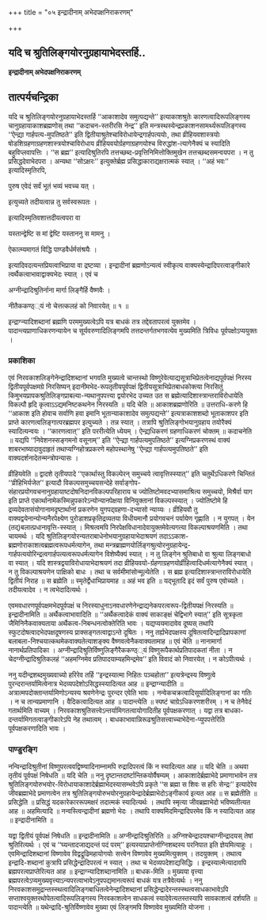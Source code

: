 +++
title = "०५ इन्द्रादीनाम् अभेदपक्षनिराकरणम्"

+++


## यदि च श्रुतिलिङ्गयोरनुग्रहायाभेदस्तर्हि..

**इन्द्रादीनाम् अभेदपक्षनिराकरणम्**

## **तात्पर्यचन्द्रिका**

यदि च श्रुतिलिङ्गयोरनुग्रहायाभेदस्तर्हि ‘‘आकाशादेव समुत्पद्यन्ते’’ इत्याकाशश्रुतेः कारणत्वादिरूपलिङ्गस्य चानुग्रहायाकाशब्रह्मणोस् तथा ‘‘कदाचन-स्तरीरसि नेन्द्र’’ इति मन्त्रस्थस्येन्द्रप्रकाशनसामर्थ्यरूपलिङ्गस्य ‘‘ऐन्द्य्रा गार्हपत्य-मुपतिष्ठते’’ इति द्वितीयाश्रुतेश्चाविरोधायेन्द्रगार्हपत्ययोः, तथा व्रीहियवशास्त्रयोः षोडशिग्रहणाग्रहणशास्त्रयोश्चाविरोधाय व्रीहियवयोर्ग्रहणाग्रहणयोश्च विरुद्धांश-त्यागेनैक्यं च स्यादिति बहुविप्लवापत्तिः । ‘‘स ब्रह्म’’ इत्यादिश्रुतिरपि तत्तच्छब्द-प्रवृत्तिनिमित्तोक्तिमुखेन तत्तच्छब्दसमन्वयपरा । न तु प्रसिद्धदेवाभेदपरा । अन्यथा ‘‘सोऽक्षरः’’ इत्युक्तेर्ब्रह्म प्रसिद्धाकाराद्यक्षरात्मकं स्यात् । ‘‘अहं भवः’’ इत्यादिस्मृतिरपि,

पुरुष एवेदं सर्वं भूतं भव्यं भवच्च यत् ।

इत्युच्यते तदीयत्वान्न तु सर्वस्वरूपतः ।

इत्यादिस्मृतिवशात्तदीयत्वपरा वा

यस्तान्द्वेष्टि स मां द्वेष्टि यस्ताननु स मामनु ।

ऐकात्म्यमागतं विद्धि पाण्डवैर्धर्मसंश्रयैः ।

इत्यादिवदत्यन्तप्रियत्वाभिप्राया वा द्रष्टव्या । इन्द्रादीनां ब्रह्मणोऽन्यत्वं स्वीकृत्य वाक्यस्येन्द्रादिपरत्वाङ्गीकारे त्वर्थैकत्वाभावाद्वाक्यभेदः स्यात् । एवं च

अग्नीन्द्रादिश्रुतिर्नाना मार्गा लिङ्गैर्हि वैष्णवैः ।

नीतैककण्ठ््यं नो चेत्तत्कलहं को निवारयेत् ॥ १ ॥

इन्द्राग्न्यादिशब्दानां ब्रह्मणि परममुख्यत्वेऽपि यत्र बाधकं तत्र तद्देवतापरत्वं युक्तमेव । पादान्त्यप्राणाधिकरणन्यायेन च सूर्यवरुणादिलिङ्गमपि तत्तदन्तर्गतभगवत्येव मुख्यमिति त्रिविधः पूर्वपक्षोऽप्ययुक्तः ।

### **प्रकाशिका**

एवं निरवकाशलिङ्गेनेन्द्रादिशब्दानां भगवति मुख्यत्वे चान्तस्थो विष्णुरेवेत्याद्यसूत्राभिप्रेतत्वेनाद्यपूर्वपक्षं निरस्य द्वितीयपूर्वपक्षमग्रे निरसिष्यन् इदानीमभेद-रूपतृतीयपूर्वपक्षं द्वितीयसूत्राभिप्रेतबाधकोक्त्या निरसितुं किमुभयप्रापकश्रुतिलिङ्गप्राबल्या-न्यथानुपपत्त्या द्वयोरभेद उच्यत उत स ब्रह्मेत्यादिशास्त्रान्तराविरोधायेति विकल्पौ हृदि कृत्वाऽऽद्यमनिष्टकथनेन निरस्यति ॥ यदि चेति ॥ आकाशब्रह्मणोरिति ॥ उत्तराधि-करणे हि ‘‘आकाश इति होवाच सर्वाणि हवा इमानि भूतान्याकाशादेव समुत्पद्यन्ते’’ इत्यत्राकाशशब्दो भूताकाशपर इति प्राप्ते कारणत्वलिङ्गात्परब्रह्मपर इत्युच्यते । तन्न स्यात् । तत्रापि श्रुतिलिङ्गोभयानुग्रहाय तयोरैक्यं स्यादित्यन्वयः । ‘‘कारणत्वात्’’ इति पररीत्येति ध्येयम् । ऐन्द्य्रधिकरणं ग्रहणाधिकरणं चोक्तम् ॥ कदाचनेति ॥ यद्यपि ‘‘निवेशनस्सङ्गमनो वसूनाम्’’ इति ‘‘ऐन्द्य्रा गार्हपत्यमुपतिष्ठते’’ इत्यग्निप्रकरणस्थं वाक्यं शाबरभाष्यादावुदाहृतं तथाप्यग्निहोत्रप्रकरणे महोपस्थानेषु ‘‘ऐन्द्य्रा गार्हपत्यमुपतिष्ठते’’ इति वाक्यदर्शनादेतन्मन्त्रोपन्यासः ।

व्रीहियवेति ॥ द्वादशे तृतीयपादे ‘‘एकार्थास्तु विकल्पेरन् समुच्चये त्वावृत्तिस्स्यात्’’ इति चतुर्थेऽधिकरणे चिन्तितं ‘‘व्रीहिभिर्यजेत’’ इत्यादौ विकल्पसमुच्चयसन्देहे सर्वाङ्गोप-संहारप्रयोगवचनानुग्रहायाष्टदोषनिदानविकल्पपरिहाराय च ज्योतिष्टोमवदभ्यासमाश्रित्य समुच्चयो, मिश्रैर्वा याग इति प्राप्ते एकार्थानामेकस्मिन्नुपकारेऽन्योन्यानपेक्षया विनियुक्तानां विकल्पस्स्यात् । ज्योतिष्टोमे हि द्रव्यदेवतासंयोगानामदृष्टार्थानां प्रकरणेन युगपद्ग्रहणा-दभ्यासो न्याय्यः । व्रीहियवौ तु वाक्यद्वयेनान्योन्यनैरपेक्ष्येण पुरोडाशप्रकृतिद्रव्यतया विधीयमानौ प्रयोगवचनं पर्यायेण गृह्णाति । न युगपत् । येन (तद्)बलात्प्रधानावृत्ति-स्स्यात् । मिश्रत्वमपि निरपेक्षविधानादेवायुक्तमेवेत्यगत्या विकल्पाश्रयणमिति । तथा चायमर्थः । यदि श्रुतिलिङ्गयोरन्यतराबाधेनोभयानुग्रहायाभेदाश्रयणं तदाऽऽकाश-ब्रह्मणोराकाशत्वब्रह्मत्वरूपधर्मत्यागेन, तथा मन्त्रब्राह्मणयोर्लिङ्गश्रुत्योरनुग्रहायेन्द्र-गार्हपत्ययोरिन्द्रत्वगार्हपत्यत्वरूपधर्मत्यागेन विशेष्यैक्यं स्यात् । न तु लिङ्गेन श्रुतिबाधो वा श्रुत्या लिङ्गबाधो वा स्यात् । यदि शास्त्रद्वयाविरोधायाभेदाश्रयणं तदा व्रीहियवयो-र्ग्रहणाग्रहणयोर्व्रीहित्वादिधर्मत्यागेनैक्यं स्यात् । न तु विकल्पाश्रयणेन पाक्षिको बाधः । तथा च सर्वमीमांसोन्मूल्येतेति । स ब्रह्म इत्यादिशास्त्रान्तराविरोधायेति द्वितीयं निराह ॥ स ब्रह्मेति ॥ स्मृतेर्द्वेधाभिप्रायमाह ॥ अहं भव इति ॥ यद्भूतादि इदं सर्वं पुरुष एवोच्यते । तदीयत्वादेव । न त्वभेदादित्यर्थः ।

एवमवधारणपूर्वपक्षमभेदपूर्वपक्षं च निरस्याधुनाऽनवधारणेनेन्द्राद्यनेकपरत्वरूप-द्वितीयपक्षं निरस्यति ॥ इन्द्रादीनामिति ॥ अर्थैकत्वाभावादिति ॥ ‘‘अर्थैकत्वादेकं वाक्यं साकाङ्क्षं चेद्विभागे स्यात्’’ इति सूत्रकृता जैमिनिनैकवाक्यताया अर्थैकत्व-निबन्धनत्वोक्तेरिति भावः । यद्यप्ययमादावेव दूष्यस् तथापि स्फुटदोषत्वादभेदपक्षदूषणस्य प्राक्सङ्गतत्वाद्वाऽन्ते दूषितः । ननु तर्ह्यभेदपक्षस्य दूषितत्वादिन्द्रादिप्रापकाणां बलाबला-निश्चयात्कथमेकवाक्यतेत्याशङ्क्य वैष्णवत्वेनैकवाक्यतामाह ॥ एवं चेति ॥ नानामार्गा नानार्थप्रतिपादिका । अग्नीन्द्रादिश्रुतिर्विष्णुलिङ्गैरैककण्ठ््यं विष्णुरूपैकार्थप्रतिपादकतां नीता । न चेदग्नीन्द्रादिश्रुतिकलहं ‘‘अहमग्निमेव प्रतिपादयाम्यहमिन्द्रमेव’’ इति विवादं को निवारयेत् । न कोऽपीत्यर्थः ।

ननु यदीन्द्रशब्दमुख्यवाच्यो हरिरेव तर्हि ‘‘इन्द्रस्यात्मा निहितः पञ्चहोता’’ इत्यत्रेन्द्रस्य विष्णुत्वे पुरन्दरान्तर्यामित्वेनात्र भेदव्यपदेशोऽसिद्धस्स्यादित्यत आह ॥ इन्द्राग्न्यादीति ॥ अत्रात्मपदोक्तान्तर्यामिणोऽन्यस्य श्रवणेनेन्द्रः पुरन्दर एवेति भावः । नन्वेकचक्रत्वादिसूर्यादिलिङ्गानां का गतिः । न च तान्यप्रमाणानि । वैदिकत्वादित्यत आह ॥ पादान्त्येति ॥ स्पष्टं चाग्रेऽधिकरणशरीरम् । न च तेनैवेदं गतार्थमिति वाच्यम् । निरवकाशश्रुतिसत्त्वेऽन्तर्यामिगतत्वायोगादितीह पूर्वपक्षकरणात् । यद्वा तत्र बाधका-दन्तर्यामिगतत्वाङ्गीकारेऽपि नेह तथात्वम् । बाधकाभावान्निरूढश्रुतिसत्त्वाच्चाभेदेना-प्युपपत्तेरिति पूर्वपक्षकरणादिति भावः ।

### **पाण्डुरङ्गि**

नन्विन्द्रादिश्रुतीनां विष्णुपरत्ववद्विष्ण्वादिनाम्नामपि रुद्रादिपरत्वं किं न स्यादित्यत आह ॥ यदि चेति ॥ अथवा तृतीयं पूर्वपक्षं निषेधति ॥ यदि चेति ॥ ननु दृष्टान्तदार्ष्टान्तिकयोर्वैषम्यम् । आकाशादेर्ब्रह्माभेदे प्रमाणाभावेन तत्र श्रुतिलिङ्गयोरुभयोर-विरोधायाकाशादेर्ब्रह्माभेदस्यासम्भवेऽपि प्रकृते ‘‘स ब्रह्मा स शिवः स हरिः सेन्द्रः’’ इत्यादेरेव जीवब्रह्माभेदे प्रमाणत्वेन तत्र श्रुतिलिङ्गयोरुभयोरनुग्रहायेन्द्रादेर्ब्रह्माभेदोऽङ्गीकार्य इत्यत आह ॥ स ब्रह्मेतीति ॥ प्रसिद्धेति ॥ प्रसिद्धं यदकारेकाररूपमक्षरं तदात्मकं स्यादित्यर्थः । तथापि स्मृत्या जीवब्रह्माभेदो भविष्यतीत्यत आह ॥ अहमित्यादि ॥ नन्वस्त्विन्द्रादीनां ब्रह्मणो भेदः । तथापि वाक्यमिदमिन्द्रादिपरमेव किं न स्यादित्यत आह ॥ इन्द्रादीनामिति ॥

यद्वा द्वितीयं पूर्वपक्षं निषेधति ॥ इन्द्रादीनामिति ॥ अग्नीन्द्रादिश्रुतिरिति ॥ अग्निश्चेन्द्रादयश्चाग्नीन्द्रादयस् तेषां श्रुतिरित्यर्थः । एवं च ‘‘घ्यन्तादजाद्यदन्तं पदं परम्’’ इत्यस्याप्राप्तेर्नाग्निशब्दस्य परनिपात इति ज्ञेयमित्याहुः । एवमिन्द्रादिशब्दानां विष्णावेव विद्वद्रूढिमहायोगयोः सत्त्वेन विष्णावेव मुख्यमित्युक्तम् । तदयुक्तम् । तथात्व इन्द्रादि-शब्दानां कुत्रापि प्रसिद्धेन्द्रादिपरत्वं न स्यात् । तथा च भेदव्यपदेशाद्यसिद्धिः । इन्द्रस्यात्मेत्यादावपि ब्रह्मपरत्वप्राप्तेरित्यत आह ॥ इन्द्राग्न्यादिशब्दानामिति ॥ बाधक-मिति ॥ मुख्यया वृत्त्या ब्रह्मपरत्वेऽप्यमुख्यवृत्त्याऽन्यपरत्वाभावेऽनुपपद्यमानत्वरूपं बाधकं यत्र तत्रैवेत्यर्थः । ननु निरवकाशसमुद्रान्तस्स्थत्वादिलिङ्गबाधितत्वेनेन्द्रादिशब्दानां प्रसिद्धेन्द्रादेरन्तस्स्थत्वसाधकाभावेऽपि सप्ताश्वयुक्तरथोपेतत्वादिरूपलिङ्गस्य निरवकाशत्वेन साधकत्वं स्यादेवेत्यतस्तस्यापि सावकाशत्वं दर्शयति ॥ पादान्त्येति ॥ यथेन्द्रादि-श्रुतिर्विष्णावेव मुख्या एवं लिङ्गमपि विष्णावेव मुख्यमिति योजना ।


